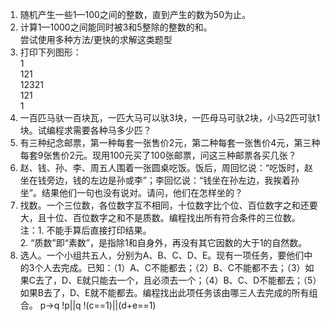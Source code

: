 1.	随机产生一些1—100之间的整数，直到产生的数为50为止。
2.	计算1—1000之间能同时被3和5整除的整数的和。   
尝试使用多种方法/更快的求解这类题型
3.	打印下列图形：   
            1   
           121   
          12321   
           121   
            1   
4.	一百匹马驮一百块瓦，一匹大马可以驮3块，一匹母马可驮2块，小马2匹可驮1块。试编程求需要各种马多少匹？   
5.	有三种纪念邮票，第一种每套一张售价2元，第二种每套一张售价4元，第三种每套9张售价2元。现用100元买了100张邮票，问这三种邮票各买几张？   
6.	赵、钱、孙、李、周五人围着一张圆桌吃饭。饭后，周回忆说：“吃饭时，赵坐在钱旁边，钱的左边是孙或李”；李回忆说：“钱坐在孙左边，我挨着孙坐”。结果他们一句也没有说对。请问，他们在怎样坐的？   
7.	找数。一个三位数，各位数字互不相同，十位数字比个位、百位数字之和还要大，且十位、百位数字之和不是质数。编程找出所有符合条件的三位数。   
  注：1.   不能手算后直接打印结果。   
      2.   “质数”即“素数”，是指除1和自身外，再没有其它因数的大于1的自然数。   
8.	选人。一个小组共五人，分别为A、B、C、D、E。现有一项任务，要他们中的3个人去完成。已知：（1）A、C不能都去；（2）B、C不能都不去；（3）如果C去了，D、E就只能去一个，且必须去一个；（4）B、C、D不能都去；（5）如果B去了，D、E就不能都去。编程找出此项任务该由哪三人去完成的所有组合。   p->q   !p||q
  !(c==1)||(d+e==1)